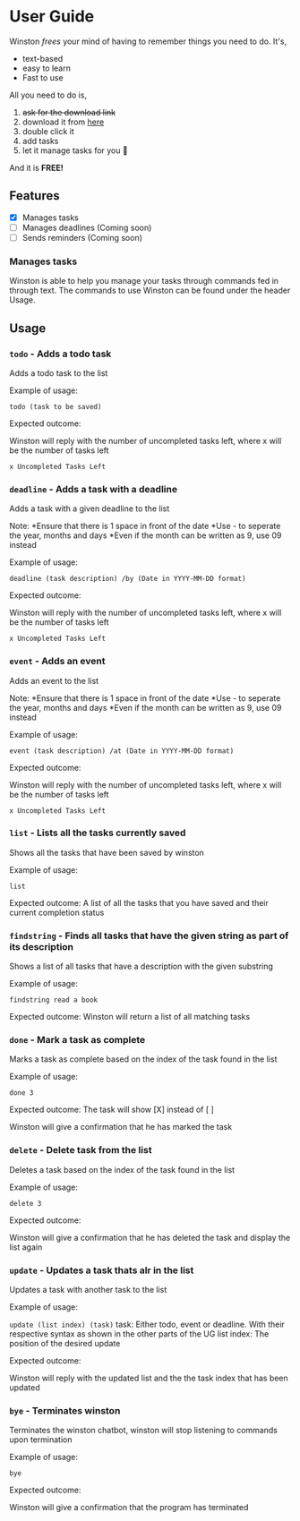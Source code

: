 # User Guide
Winston *frees* your mind of having to remember things you need to do. It's,
* text-based
* easy to learn
* Fast to use

All you need to do is,
1. ~~ask for the download link~~
2. download it from [here](https://github.com/Imerbear/ip)
2. double click it
3. add tasks
4. let it manage tasks for you :star_struck:

And it is **FREE!**

## Features 
*[x] Manages tasks
*[ ] Manages deadlines (Coming soon)
*[ ] Sends reminders (Coming soon)

### Manages tasks
Winston is able to help you manage your tasks through commands fed in through text. The commands to use Winston can be found under the header Usage.

## Usage

### `todo` - Adds a todo task

Adds a todo task to the list

Example of usage: 

`todo (task to be saved)`

Expected outcome:

Winston will reply with the number of uncompleted tasks left, where x will be the number of tasks left

```
x Uncompleted Tasks Left
```

### `deadline` - Adds a task with a deadline
Adds a task with a given deadline to the list

Note:
*Ensure that there is 1 space in front of the date
*Use - to seperate the year, months and days
*Even if the month can be written as 9, use 09 instead

Example of usage: 

`deadline (task description) /by (Date in YYYY-MM-DD format)`

Expected outcome:

Winston will reply with the number of uncompleted tasks left, where x will be the number of tasks left

```
x Uncompleted Tasks Left
```

### `event` - Adds an event
Adds an event to the list

Note:
*Ensure that there is 1 space in front of the date
*Use - to seperate the year, months and days
*Even if the month can be written as 9, use 09 instead

Example of usage: 

`event (task description) /at (Date in YYYY-MM-DD format)`

Expected outcome:

Winston will reply with the number of uncompleted tasks left, where x will be the number of tasks left

```
x Uncompleted Tasks Left
```

### `list` - Lists all the tasks currently saved
Shows all the tasks that have been saved by winston

Example of usage: 

`list`

Expected outcome:
A list of all the tasks that you have saved and their current completion status

### `findstring` - Finds all tasks that have the given string as part of its description
Shows a list of all tasks that have a description with the given substring

Example of usage: 

`findstring read a book`

Expected outcome:
Winston will return a list of all matching tasks

### `done` - Mark a task as complete
Marks a task as complete based on the index of the task found in the list

Example of usage: 

`done 3`

Expected outcome:
The task will show [X] instead of [ ]

Winston will give a confirmation that he has marked the task

### `delete` - Delete task from the list
Deletes a task based on the index of the task found in the list

Example of usage: 

`delete 3`

Expected outcome:

Winston will give a confirmation that he has deleted the task and display the list again


### `update` - Updates a task thats alr in the list
Updates a task with another task to the list

Example of usage: 

`update (list index) (task)`
task: Either todo, event or deadline. With their respective syntax as shown in the other parts of the UG
list index: The position of the desired update

Expected outcome:

Winston will reply with the updated list and the the task index that has been updated

### `bye` - Terminates winston
Terminates the winston chatbot, winston will stop listening to commands upon termination

Example of usage: 

`bye`

Expected outcome:

Winston will give a confirmation that the program has terminated